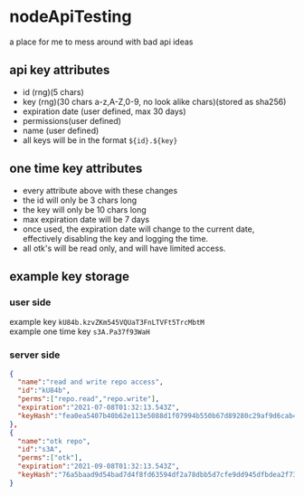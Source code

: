 # nodeApiTesting
a place for me to mess around with bad api ideas
## api key attributes
* id (rng)(5 chars)
* key (rng)(30 chars a-z,A-Z,0-9, no look alike chars)(stored as sha256)
* expiration date (user defined, max 30 days)
* permissions(user defined)
* name (user defined)
* all keys will be in the format ```${id}.${key}```
## one time key attributes
* every attribute above with these changes
* the id will only be 3 chars long 
* the key will only be 10 chars long
* max expiration date will be 7 days
* once used, the expiration date will change to the current date, effectively disabling the key and logging the time.
* all otk's will be read only, and will have limited access.
## example key storage
### user side
example key ```kU84b.kzvZKm545VQUaT3FnLTVFt5TrcMbtM```<br>
example one time key ```s3A.Pa37f93WaH```
### server side
```json
{
  "name":"read and write repo access",
  "id":"kU84b",
  "perms":["repo.read","repo.write"],
  "expiration":"2021-07-08T01:32:13.543Z",
  "keyHash":"fea0ea5407b40b62e113e5088d1f07994b550b67d89280c29af9d6cab4a52a0c"
},
{
  "name":"otk repo",
  "id":"s3A",
  "perms":["otk"],
  "expiration":"2021-09-08T01:32:13.543Z",
  "keyHash":"76a5baad9d54bad7d4f8fd63594df2a78dbb5d7cfe9dd945dfbdea2f73b9c1f2"
}
```
